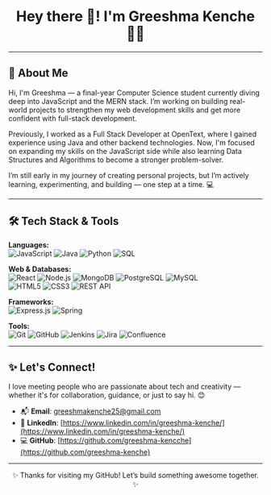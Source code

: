 <h1 align="center">Hey there 👋! I'm Greeshma Kenche 👩‍💻</h1>

---

## 💫 About Me

Hi, I'm Greeshma — a final-year Computer Science student currently diving deep into JavaScript and the MERN stack. I’m working on building real-world projects to strengthen my web development skills and get more confident with full-stack development.

Previously, I worked as a Full Stack Developer at OpenText, where I gained experience using Java and other backend technologies. Now, I'm focused on expanding my skills on the JavaScript side while also learning Data Structures and Algorithms to become a stronger problem-solver.

I’m still early in my journey of creating personal projects, but I’m actively learning, experimenting, and building — one step at a time. 💻


---

## 🛠️ Tech Stack & Tools

**Languages:**  
![JavaScript](https://img.shields.io/badge/JavaScript-F7DF1E?style=for-the-badge&logo=javascript&logoColor=white) ![Java](https://img.shields.io/badge/Java-007396?style=for-the-badge&logo=java&logoColor=white) ![Python](https://img.shields.io/badge/Python-3776AB?style=for-the-badge&logo=python&logoColor=white) ![SQL](https://img.shields.io/badge/SQL-4479A1?style=for-the-badge&logo=postgresql&logoColor=white)

**Web & Databases:**  
![React](https://img.shields.io/badge/React-61DAFB?style=for-the-badge&logo=react&logoColor=black) ![Node.js](https://img.shields.io/badge/Node.js-339933?style=for-the-badge&logo=node.js&logoColor=white) ![MongoDB](https://img.shields.io/badge/MongoDB-47A248?style=for-the-badge&logo=mongodb&logoColor=white) ![PostgreSQL](https://img.shields.io/badge/PostgreSQL-336791?style=for-the-badge&logo=postgresql&logoColor=white) ![MySQL](https://img.shields.io/badge/MySQL-4479A1?style=for-the-badge&logo=mysql&logoColor=white)  
![HTML5](https://img.shields.io/badge/HTML5-FF5722?style=for-the-badge&logo=html5&logoColor=white) ![CSS3](https://img.shields.io/badge/CSS3-1572B6?style=for-the-badge&logo=css3&logoColor=white) ![REST API](https://img.shields.io/badge/REST%20API-76A9E4?style=for-the-badge&logo=api&logoColor=white)

**Frameworks:**  
![Express.js](https://img.shields.io/badge/Express.js-000000?style=for-the-badge&logo=express&logoColor=white) ![Spring](https://img.shields.io/badge/Spring-6DB33F?style=for-the-badge&logo=spring&logoColor=white)

**Tools:**  
![Git](https://img.shields.io/badge/Git-F05032?style=for-the-badge&logo=git&logoColor=white) ![GitHub](https://img.shields.io/badge/GitHub-100000?style=for-the-badge&logo=github&logoColor=white) ![Jenkins](https://img.shields.io/badge/Jenkins-D24939?style=for-the-badge&logo=jenkins&logoColor=white) ![Jira](https://img.shields.io/badge/Jira-0052CC?style=for-the-badge&logo=jira&logoColor=white) ![Confluence](https://img.shields.io/badge/Confluence-172B4D?style=for-the-badge&logo=confluence&logoColor=white)

---

## ✨ Let's Connect!

I love meeting people who are passionate about tech and creativity — whether it's for collaboration, guidance, or just to say hi. 😊

- 📬 **Email**: greeshmakenche25@gmail.com  
- 💼 **LinkedIn**: [https://www.linkedin.com/in/greeshma-kenche/](https://www.linkedin.com/in/greeshma-kenche/)
- 💻 **GitHub**: [https://github.com/greeshma-kencche](https://github.com/greeshma-kenche)

---

<p align="center">✨ Thanks for visiting my GitHub! Let’s build something awesome together. ✨</p>
